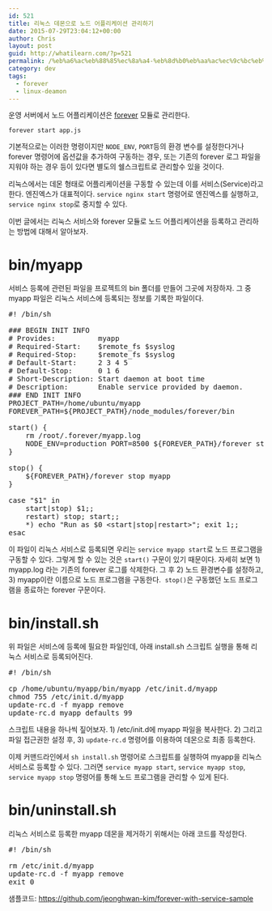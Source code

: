 ```yaml
---
id: 521
title: 리눅스 데몬으로 노드 어플리케이션 관리하기
date: 2015-07-29T23:04:12+00:00
author: Chris
layout: post
guid: http://whatilearn.com/?p=521
permalink: /%eb%a6%ac%eb%88%85%ec%8a%a4-%eb%8d%b0%eb%aa%ac%ec%9c%bc%eb%a1%9c-%eb%85%b8%eb%93%9c-%ec%96%b4%ed%94%8c%eb%a6%ac%ec%bc%80%ec%9d%b4%ec%85%98-%ea%b4%80%eb%a6%ac%ed%95%98%ea%b8%b0/
category: dev
tags:
  - forever
  - linux-deamon
---
```

운영 서버에서 노드 어플리케이션은 <a href="https://github.com/foreverjs/forever">forever</a> 모듈로 관리한다.

`forever start app.js`

기본적으로는 이러한 명령이지만 `NODE_ENV`, `PORT`등의 환경 변수를 설정한다거나 forever 명령어에 옵션값을 추가하여 구동하는 경우, 또는 기존의 forever 로그 파일을 지워야 하는 경우 등이 있다면 별도의 쉘스크립트로 관리할수 있을 것이다.

리눅스에서는 데몬 형태로 어플리케이션을 구동할 수 있는데 이를 서비스(Service)라고 한다. 엔진엑스가 대표적이다. `service nginx start` 명령어로 엔진엑스를 실행하고, `service nginx stop`로 중지할 수 있다.

이번 글에서는 리눅스 서비스와 forever 모듈로 노드 어플리케이션을 등록하고 관리하는 방법에 대해서 알아보자.

# bin/myapp

서비스 등록에 관련된 파일을 프로젝트의 bin 폴더를 만들어 그곳에 저장하자. 그 중 myapp 파일은 리눅스 서비스에 등록되는 정보를 기록한 파일이다.
<pre class="lang:sh decode:true" title="bin/app">#! /bin/sh

### BEGIN INIT INFO
# Provides:          myapp
# Required-Start:    $remote_fs $syslog
# Required-Stop:     $remote_fs $syslog
# Default-Start:     2 3 4 5
# Default-Stop:      0 1 6
# Short-Description: Start daemon at boot time
# Description:       Enable service provided by daemon.
### END INIT INFO
PROJECT_PATH=/home/ubuntu/myapp
FOREVER_PATH=${PROJECT_PATH}/node_modules/forever/bin

start() {
    rm /root/.forever/myapp.log
    NODE_ENV=production PORT=8500 ${FOREVER_PATH}/forever start --uid myapp ${PROJECT_PATH}/app.js
}

stop() {
    ${FOREVER_PATH}/forever stop myapp
}

case "$1" in
    start|stop) $1;;
    restart) stop; start;;
	*) echo "Run as $0 &lt;start|stop|restart&gt;"; exit 1;;
esac</pre>
이 파일이 리눅스 서비스로 등록되면 우리는 `service myapp start`로 노드 프로그램을 구동할 수 있다. 그렇게 할 수 있는 것은 `start()` 구문이 있기 때문이다. 자세히 보면 1) myapp.log 라는 기존의 forever 로그를 삭제한다. 그 후 2) 노드 환경변수를 설정하고, 3) myapp이란 이름으로 노드 프로그램을 구동한다.  `stop()`은 구동했던 노드 프로그램을 종료하는 forever 구문이다.

# bin/install.sh

위 파일은 서비스에 등록에 필요한 파일인데, 아래 install.sh 스크립트 실행을 통해 리눅스 서비스로 등록되어진다.
<pre class="lang:default decode:true" title="bin/install.sh">#! /bin/sh

cp /home/ubuntu/myapp/bin/myapp /etc/init.d/myapp
chmod 755 /etc/init.d/myapp
update-rc.d -f myapp remove
update-rc.d myapp defaults 99</pre>
스크립트 내용을 하나씩 짚어보자. 1) /etc/init.d에 myapp 파일을 복사한다. 2) 그리고 파일 접근권한 설정 후, 3) `update-rc.d` 명령어를 이용하여 데몬으로 최종 등록한다.

이제 커맨드라인에서 `sh install.sh` 명령어로 스크립트를 실행하여 myapp을 리눅스 서비스로 등록할 수 있다. 그러면 `service myapp start`, `service myapp stop`, `service myapp stop` 명령어를 통해 노드 프로그램을 관리할 수 있게 된다.

# bin/uninstall.sh

리눅스 서비스로 등록한 myapp 데몬을 제거하기 위해서는 아래 코드를 작성한다.
<pre class="lang:sh decode:true" title="bin/uninstall">#! /bin/sh

rm /etc/init.d/myapp
update-rc.d -f myapp remove
exit 0</pre>
샘플코드: <a href="https://github.com/jeonghwan-kim/forever-with-service-sample">https://github.com/jeonghwan-kim/forever-with-service-sample</a>

&nbsp;